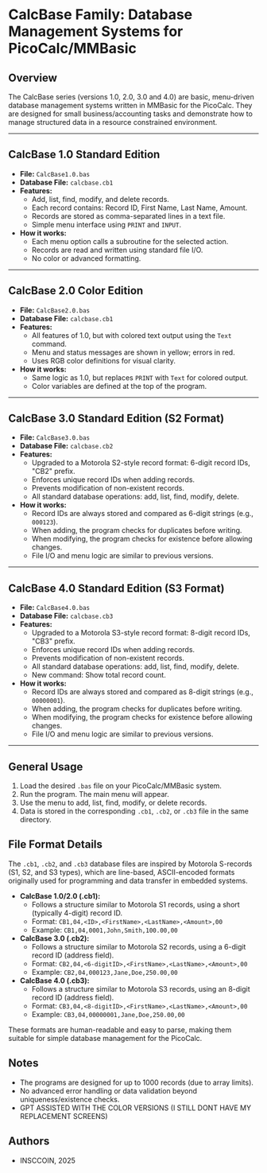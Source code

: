 # CalcBase Family: Database Management Systems for PicoCalc/MMBasic

## Overview
The CalcBase series (versions 1.0, 2.0, 3.0 and 4.0) are basic, menu-driven database management systems written in MMBasic for the PicoCalc. They are designed for small business/accounting tasks and demonstrate how to manage structured data in a resource constrained environment.

---

## CalcBase 1.0 Standard Edition
- **File:** `CalcBase1.0.bas`
- **Database File:** `calcbase.cb1`
- **Features:**
  - Add, list, find, modify, and delete records.
  - Each record contains: Record ID, First Name, Last Name, Amount.
  - Records are stored as comma-separated lines in a text file.
  - Simple menu interface using `PRINT` and `INPUT`.
- **How it works:**
  - Each menu option calls a subroutine for the selected action.
  - Records are read and written using standard file I/O.
  - No color or advanced formatting.

---

## CalcBase 2.0 Color Edition
- **File:** `CalcBase2.0.bas`
- **Database File:** `calcbase.cb1`
- **Features:**
  - All features of 1.0, but with colored text output using the `Text` command.
  - Menu and status messages are shown in yellow; errors in red.
  - Uses RGB color definitions for visual clarity.
- **How it works:**
  - Same logic as 1.0, but replaces `PRINT` with `Text` for colored output.
  - Color variables are defined at the top of the program.

---


## CalcBase 3.0 Standard Edition (S2 Format)
- **File:** `CalcBase3.0.bas`
- **Database File:** `calcbase.cb2`
- **Features:**
  - Upgraded to a Motorola S2-style record format: 6-digit record IDs, "CB2" prefix.
  - Enforces unique record IDs when adding records.
  - Prevents modification of non-existent records.
  - All standard database operations: add, list, find, modify, delete.
- **How it works:**
  - Record IDs are always stored and compared as 6-digit strings (e.g., `000123`).
  - When adding, the program checks for duplicates before writing.
  - When modifying, the program checks for existence before allowing changes.
  - File I/O and menu logic are similar to previous versions.

---

## CalcBase 4.0 Standard Edition (S3 Format)
- **File:** `CalcBase4.0.bas`
- **Database File:** `calcbase.cb3`
- **Features:**
  - Upgraded to a Motorola S3-style record format: 8-digit record IDs, "CB3" prefix.
  - Enforces unique record IDs when adding records.
  - Prevents modification of non-existent records.
  - All standard database operations: add, list, find, modify, delete.
  - New command: Show total record count.
- **How it works:**
  - Record IDs are always stored and compared as 8-digit strings (e.g., `00000001`).
  - When adding, the program checks for duplicates before writing.
  - When modifying, the program checks for existence before allowing changes.
  - File I/O and menu logic are similar to previous versions.

---

## General Usage
1. Load the desired `.bas` file on your PicoCalc/MMBasic system.
2. Run the program. The main menu will appear.
3. Use the menu to add, list, find, modify, or delete records.
4. Data is stored in the corresponding `.cb1`, `.cb2`, or `.cb3` file in the same directory.


## File Format Details
The `.cb1`, `.cb2`, and `.cb3` database files are inspired by Motorola S-records (S1, S2, and S3 types), which are line-based, ASCII-encoded formats originally used for programming and data transfer in embedded systems.

- **CalcBase 1.0/2.0 (.cb1):**
  - Follows a structure similar to Motorola S1 records, using a short (typically 4-digit) record ID.
  - Format: `CB1,04,<ID>,<FirstName>,<LastName>,<Amount>,00`
  - Example: `CB1,04,0001,John,Smith,100.00,00`
- **CalcBase 3.0 (.cb2):**
  - Follows a structure similar to Motorola S2 records, using a 6-digit record ID (address field).
  - Format: `CB2,04,<6-digitID>,<FirstName>,<LastName>,<Amount>,00`
  - Example: `CB2,04,000123,Jane,Doe,250.00,00`
- **CalcBase 4.0 (.cb3):**
  - Follows a structure similar to Motorola S3 records, using an 8-digit record ID (address field).
  - Format: `CB3,04,<8-digitID>,<FirstName>,<LastName>,<Amount>,00`
  - Example: `CB3,04,00000001,Jane,Doe,250.00,00`

These formats are human-readable and easy to parse, making them suitable for simple database management for the PicoCalc.

## Notes
- The programs are designed for up to 1000 records (due to array limits).
- No advanced error handling or data validation beyond uniqueness/existence checks.
- GPT ASSISTED WITH THE COLOR VERSIONS (I STILL DONT HAVE MY REPLACEMENT SCREENS)

## Authors
- INSCCOIN, 2025

